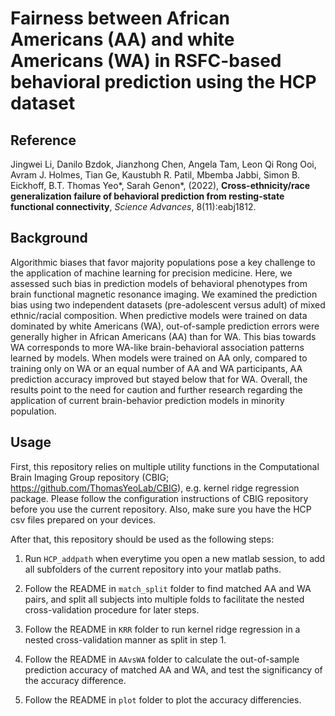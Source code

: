 # Fairness between African Americans (AA) and white Americans  (WA) in RSFC-based behavioral prediction using the HCP dataset

## Reference

Jingwei Li, Danilo Bzdok, Jianzhong Chen, Angela Tam, Leon Qi Rong Ooi, Avram J. Holmes, Tian Ge, Kaustubh R. Patil, Mbemba Jabbi, Simon B. Eickhoff, B.T. Thomas Yeo*, Sarah Genon*, (2022), **Cross-ethnicity/race generalization failure of behavioral prediction from resting-state functional connectivity**, _Science Advances_, 8(11):eabj1812.

## Background

Algorithmic biases that favor majority populations pose a key challenge to the application of machine learning for precision medicine. Here, we assessed such bias in prediction models of behavioral phenotypes from brain functional magnetic resonance imaging. We examined 
the prediction bias using two independent datasets (pre-adolescent versus adult) of mixed ethnic/racial composition. When predictive models were trained on data dominated by white Americans (WA), out-of-sample prediction errors were generally higher in African Americans (AA) than for WA. This bias towards WA corresponds to more WA-like brain-behavioral association patterns learned by models. When models were trained on AA only, compared to training only on WA or an equal number of AA and WA participants, AA prediction accuracy improved but stayed below that for WA. Overall, the results point to the need for caution and further research regarding the application of current brain-behavior prediction models in minority population.

## Usage

First, this repository relies on multiple utility functions in the Computational Brain Imaging Group repository (CBIG; https://github.com/ThomasYeoLab/CBIG), e.g. kernel ridge regression package. Please follow the configuration instructions of CBIG repository before you use the current repository. Also, make sure you have the HCP csv files prepared on your devices.

After that, this repository should be used as the following steps:

1. Run `HCP_addpath` when everytime you open a new matlab session, to add all subfolders of the current repository into your matlab paths.

2. Follow the README in `match_split` folder to find matched AA and WA pairs, and split all subjects into multiple folds to facilitate the nested cross-validation procedure for later steps.

3. Follow the README in `KRR` folder to run kernel ridge regression in a nested cross-validation manner as split in step 1.

4. Follow the README in `AAvsWA` folder to calculate the out-of-sample prediction accuracy of matched AA and WA, and test the significancy of the accuracy difference.

5. Follow the README in `plot` folder to plot the accuracy differencies.
